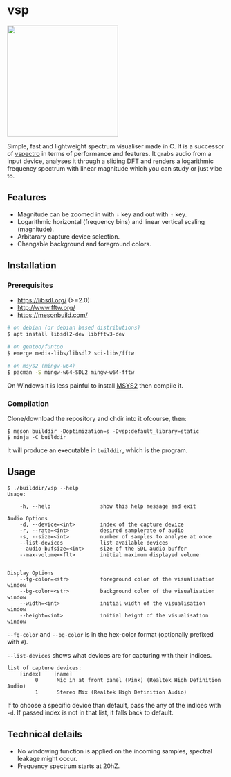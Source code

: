 # vsp
  
<img height=256 src='https://i.imgur.com/ouAMP2B.png'>

Simple, fast and lightweight spectrum visualiser made in C.
It is a successor of [vspectro][1] in terms of performance and features.
It grabs audio from a input device, analyses it through a sliding [DFT][2]
and renders a logarithmic frequency spectrum with linear magnitude which you
can study or just vibe to.

## Features
- Magnitude can be zoomed in with <kbd>↓</kbd> key and out with <kbd>↑</kbd> key.
- Logarithmic horizontal (frequency bins) and linear vertical scaling (magnitude).
- Arbitarary capture device selection.
- Changable background and foreground colors.

## Installation
### Prerequisites
- https://libsdl.org/ (>=2.0)
- http://www.fftw.org/
- https://mesonbuild.com/
```bash
# on debian (or debian based distributions)
$ apt install libsdl2-dev libfftw3-dev

# on gentoo/funtoo
$ emerge media-libs/libsdl2 sci-libs/fftw

# on msys2 (mingw-w64)
$ pacman -S mingw-w64-SDL2 mingw-w64-fftw
```

On Windows it is less painful to install [MSYS2](https://www.msys2.org/) then compile it.

### Compilation
Clone/download the repository and chdir into it ofcourse, then:

```
$ meson builddir -Doptimization=s -Dvsp:default_library=static
$ ninja -C builddir
```

It will produce an executable in `builddir`, which is the program.

## Usage

```
$ ./builddir/vsp --help
Usage:

    -h, --help                show this help message and exit

Audio Options
    -d, --device=<int>        index of the capture device
    -r, --rate=<int>          desired samplerate of audio
    -s, --size=<int>          number of samples to analyse at once
    --list-devices            list available devices
    --audio-bufsize=<int>     size of the SDL audio buffer
    --max-volume=<flt>        initial maximum displayed volume
    

Display Options
    --fg-color=<str>          foreground color of the visualisation window
    --bg-color=<str>          background color of the visualisation window
    --width=<int>             initial width of the visualisation window
    --height=<int>            initial height of the visualisation window
```

`--fg-color` and `--bg-color` is in the hex-color format (optionally prefixed with `#`).

`--list-devices` shows what devices are for capturing with their indices.
```
list of capture devices:
    [index]    [name]
         0      Mic in at front panel (Pink) (Realtek High Definition Audio)
         1      Stereo Mix (Realtek High Definition Audio)
```

If to choose a specific device than default, pass the any of the indices with `-d`.
If passed index is not in that list, it falls back to default.

## Technical details

- No windowing function is applied on the incoming samples, spectral leakage might occur.
- Frequency spectrum starts at 20hZ.

[1]: https://github.com/tripulse/vspectro
[2]: https://en.wikipedia.org/wiki/Discrete_Fourier_transform
